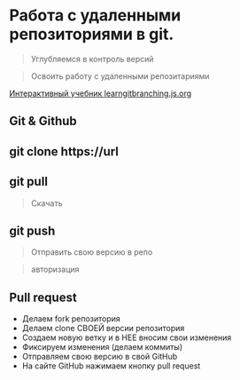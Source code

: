 # Работа с удаленными репозиториями в git.
>Углубляемся в контроль версий

>Освоить работу с удаленными репозитариями

[Интерактивный учебник learngitbranching.js.org](https://learngitbranching.js.org/?locale=ru_RU)

## Git & Github

## git clone https://url

## git pull
>Скачать

## git push
>Отправить свою версию в репо

>авторизация

##  Pull request
* Делаем fork репозитория
* Делаем clone СВОЕЙ версии репозитория
* Создаем новую ветку и в НЕЕ вносим свои изменения
* Фиксируем изменения (делаем коммиты)
* Отправляем свою версию в свой GitHub
* На сайте GitHub нажимаем кнопку pull request


